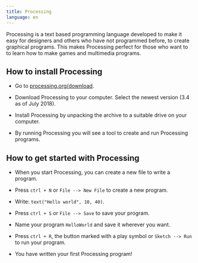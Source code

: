 ```yaml
---
title: Processing
language: en
---
```


Processing is a text based programming language developed to make it easy for
designers and others who have not programmed before, to create graphical
programs. This makes Processing perfect for those who want to to learn how to
make games and multimedia programs.

## How to install Processing

- Go to [processing.org/download](https://processing.org/download).

- Download Processing to your computer. Select the newest version (3.4 as of
  July 2018).

- Install Processing by unpacking the archive to a suitable drive on your
  computer.

- By running Processing you will see a tool to create and run Processing
  programs.

## How to get started with Processing

- When you start Processing, you can create a new file to write a program.

- Press `ctrl + N` or `File --> New File` to create a new program.

- Write: `text("Hello world", 10, 40)`.

- Press `ctrl + S` or `File --> Save` to save your program.

- Name your program `HelloWorld` and save it wherever you want.

- Press `ctrl + R`, the button marked with a play symbol or `Sketch --> Run` to
  run your program.

- You have written your first Processing program!
